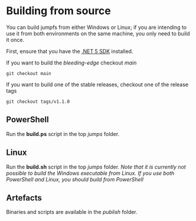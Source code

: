 # Building from source

You can build jumpfs from either Windows or Linux; if you are intending to use it from both environments on the same machine, you only need to build it once.


First, ensure that you have the [.NET 5 SDK](https://dotnet.microsoft.com/download/dotnet/5.0) installed.


If you want to build the *bleeding-edge* checkout *main*

`git checkout main`

If you want to build one of the stable releases, checkout one of the release tags

`git checkout tags/v1.1.0`

## PowerShell
Run the **build.ps** script in the top *jumps* folder.

## Linux
Run the **build.sh** script in the top *jumps* folder.
*Note that it is currently not possible to build the Windows executable from Linux.  If you use both PowerShell and Linux, you should build from PowerShell* 


## Artefacts

Binaries and scripts are available in the *publish* folder.



